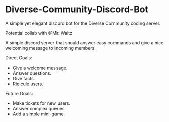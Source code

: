 # Diverse-Community-Discord-Bot
A simple yet elegant discord bot for the Diverse Community coding server.

Potential collab with @Mr. Waltz

A simple discord server that should answer easy commands and give a nice welcoming message to incoming members.

Direct Goals:
- Give a welcome message.
- Answer questions.
- Give facts.
- Ridicule users.

Future Goals:
- Make tickets for new users.
- Answer complex queries.
- Add a simple mini-game.
